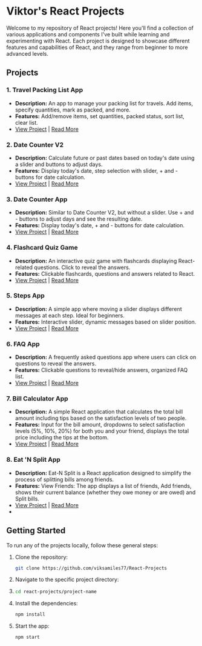 # Viktor's React Projects

Welcome to my repository of React projects! Here you'll find a collection of various applications and components I've built while learning and experimenting with React. Each project is designed to showcase different features and capabilities of React, and they range from beginner to more advanced levels.

## Projects

### 1. Travel Packing List App

- **Description:** An app to manage your packing list for travels. Add items, specify quantities, mark as packed, and more.
- **Features:** Add/remove items, set quantities, packed status, sort list, clear list.
- [View Project](https://github.com/viksamiles77/React-Projects/tree/main/Travel%20List/travel-list) | [Read More](https://github.com/viksamiles77/React-Projects/blob/main/Travel%20List/travel-list/README.md)

### 2. Date Counter V2

- **Description:** Calculate future or past dates based on today's date using a slider and buttons to adjust days.
- **Features:** Display today's date, step selection with slider, + and - buttons for date calculation.
- [View Project](https://github.com/viksamiles77/React-Projects/tree/main/Date%20Counter%20v2/date-counter-v2) | [Read More](https://github.com/viksamiles77/React-Projects/blob/main/Date%20Counter%20v2/date-counter-v2/README.md)

### 3. Date Counter App

- **Description:** Similar to Date Counter V2, but without a slider. Use + and - buttons to adjust days and see the resulting date.
- **Features:** Display today's date, + and - buttons for date calculation.
- [View Project](https://github.com/viksamiles77/React-Projects/tree/main/Date%20Counter/date-counter) | [Read More](https://github.com/viksamiles77/React-Projects/blob/main/Date%20Counter/date-counter/README.md)

### 4. Flashcard Quiz Game

- **Description:** An interactive quiz game with flashcards displaying React-related questions. Click to reveal the answers.
- **Features:** Clickable flashcards, questions and answers related to React.
- [View Project](https://github.com/viksamiles77/React-Projects/tree/main/Flashcards%20Quiz/flashcards) | [Read More](https://github.com/viksamiles77/React-Projects/blob/main/Flashcards%20Quiz/flashcards/README.md)

### 5. Steps App

- **Description:** A simple app where moving a slider displays different messages at each step. Ideal for beginners.
- **Features:** Interactive slider, dynamic messages based on slider position.
- [View Project](https://github.com/viksamiles77/React-Projects/tree/main/Steps%20App/steps) | [Read More](https://github.com/viksamiles77/React-Projects/blob/main/Steps%20App/steps/README.md)

### 6. FAQ App

- **Description:** A frequently asked questions app where users can click on questions to reveal the answers.
- **Features:** Clickable questions to reveal/hide answers, organized FAQ list.
- [View Project](https://github.com/viksamiles77/React-Projects/tree/main/FAQ%20App/faq-app) | [Read More](https://github.com/viksamiles77/React-Projects/blob/main/FAQ%20App/faq-app/README.md)

### 7. Bill Calculator App

- **Description:** A simple React application that calculates the total bill amount including tips based on the satisfaction levels of two people.
- **Features:** Input for the bill amount, dropdowns to select satisfaction levels (5%, 10%, 20%) for both you and your friend, displays the total price including the tips at the bottom.
- [View Project](https://github.com/viksamiles77/React-Projects/tree/main/Bill%20Calculator/bill-calculator) | [Read More](https://github.com/viksamiles77/React-Projects/tree/main/Bill%20Calculator/bill-calculator/README.md)

### 8. Eat 'N Split App

- **Description:** Eat-N Split is a React application designed to simplify the process of splitting bills among friends.
- **Features:** View Friends: The app displays a list of friends, Add friends, shows their current balance (whether they owe money or are owed) and Split bills.
- [View Project](https://github.com/viksamiles77/React-Projects/tree/main/Eat-N%20Split/eat-n-split) | [Read More](https://github.com/viksamiles77/React-Projects/blob/main/Eat-N%20Split/eat-n-split/README.md)
- 
## Getting Started

To run any of the projects locally, follow these general steps:

1. Clone the repository:
   ```bash
   git clone https://github.com/viksamiles77/React-Projects
   ```
2. Navigate to the specific project directory:
3. ```bash
   cd react-projects/project-name
   ```
4. Install the dependencies:
   ```bash
   npm install
   ```
5. Start the app:
   ```bash
   npm start
   ```
